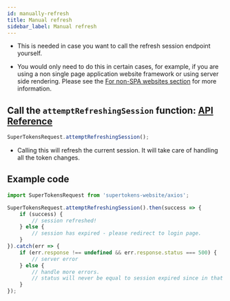 ```yaml
---
id: manually-refresh
title: Manual refresh
sidebar_label: Manual refresh
---
```


- This is needed in case you want to call the refresh session endpoint yourself.

- You would only need to do this in certain cases, for example, if you are using a non single page application website framework or using server side rendering. Please see the [For non-SPA websites section](non-spa) for more information.

## Call the ```attemptRefreshingSession``` function: [API Reference](../api-reference/api-reference#attemptrefreshingsession)
```js
SuperTokensRequest.attemptRefreshingSession();
```
- Calling this will refresh the current session. It will take care of handling all the token changes.

<div class="divider"></div>

## Example code
```js
import SuperTokensRequest from 'supertokens-website/axios';

SuperTokensRequest.attemptRefreshingSession().then(success => {
    if (success) {
        // session refreshed!
    } else {
        // session has expired - please redirect to login page.
    }
}).catch(err => {
    if (err.response !== undefined && err.response.status === 500) {
        // server error
    } else {
        // handle more errors.
        // status will never be equal to session expired since in that case, this function will return false.
    }
});
```